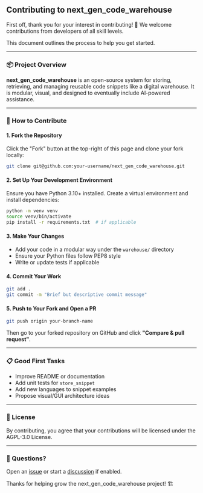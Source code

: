## Contributing to next\_gen\_code\_warehouse

First off, thank you for your interest in contributing! 🎉
We welcome contributions from developers of all skill levels.

This document outlines the process to help you get started.

---

### 📦 Project Overview

**next\_gen\_code\_warehouse** is an open-source system for storing, retrieving, and managing reusable code snippets like a digital warehouse. It is modular, visual, and designed to eventually include AI-powered assistance.

---

### 🚀 How to Contribute

#### 1. Fork the Repository

Click the "Fork" button at the top-right of this page and clone your fork locally:

```bash
git clone git@github.com:your-username/next_gen_code_warehouse.git
```

#### 2. Set Up Your Development Environment

Ensure you have Python 3.10+ installed.
Create a virtual environment and install dependencies:

```bash
python -m venv venv
source venv/bin/activate
pip install -r requirements.txt  # if applicable
```

#### 3. Make Your Changes

* Add your code in a modular way under the `warehouse/` directory
* Ensure your Python files follow PEP8 style
* Write or update tests if applicable

#### 4. Commit Your Work

```bash
git add .
git commit -m "Brief but descriptive commit message"
```

#### 5. Push to Your Fork and Open a PR

```bash
git push origin your-branch-name
```

Then go to your forked repository on GitHub and click **"Compare & pull request"**.

---

### 📋 Good First Tasks

* Improve README or documentation
* Add unit tests for `store_snippet`
* Add new languages to snippet examples
* Propose visual/GUI architecture ideas

---

### 📜 License

By contributing, you agree that your contributions will be licensed under the AGPL-3.0 License.

---

### 💬 Questions?

Open an [issue](https://github.com/BDVRTribe/next_gen_code_warehouse/issues) or start a [discussion](https://github.com/BDVRTribe/next_gen_code_warehouse/discussions) if enabled.

Thanks for helping grow the next\_gen\_code\_warehouse project! 🏗️





